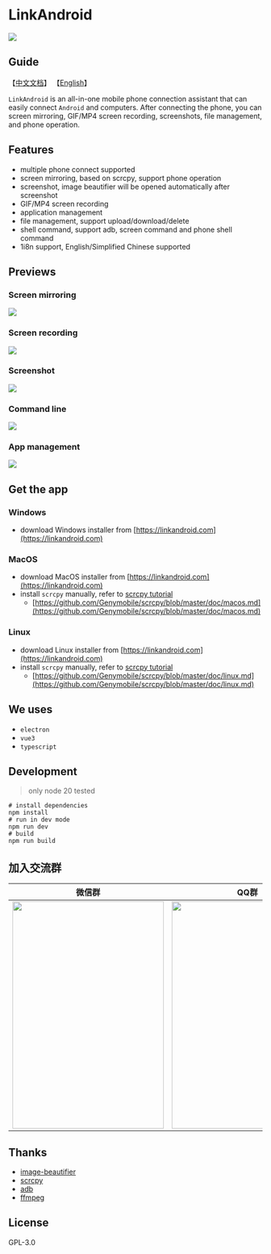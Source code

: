 # LinkAndroid

![](./screenshots/en/home.png)

## Guide

【[中文文档](./README-CN.md)】 【[English](./README.md)】

`LinkAndroid` is an all-in-one mobile phone connection assistant that can easily connect `Android` and computers. After connecting the phone, you can screen mirroring, GIF/MP4 screen recording, screenshots, file management, and phone operation.

## Features

- multiple phone connect supported
- screen mirroring, based on scrcpy, support phone operation
- screenshot, image beautifier will be opened automatically after screenshot
- GIF/MP4 screen recording
- application management
- file management, support upload/download/delete
- shell command, support adb, screen command and phone shell command
- 1i8n support, English/Simplified Chinese supported 

## Previews

### Screen mirroring

![](./screenshots/en/mirror.png)

### Screen recording

![](./screenshots/en/screenrecord.png)

### Screenshot

![](./screenshots/en/screenshot.png)

### Command line

![](./screenshots/en/screenshot.png)

### App management

![](./screenshots/en/appmanage.png)

## Get the app

### Windows

- download Windows installer from [https://linkandroid.com](https://linkandroid.com)

### MacOS

- download MacOS installer from [https://linkandroid.com](https://linkandroid.com)
- install `scrcpy` manually, refer to [scrcpy tutorial](https://github.com/Genymobile/scrcpy)
    - [https://github.com/Genymobile/scrcpy/blob/master/doc/macos.md](https://github.com/Genymobile/scrcpy/blob/master/doc/macos.md)

### Linux

- download Linux installer from [https://linkandroid.com](https://linkandroid.com)
- install `scrcpy` manually, refer to [scrcpy tutorial](https://github.com/Genymobile/scrcpy)
    - [https://github.com/Genymobile/scrcpy/blob/master/doc/linux.md](https://github.com/Genymobile/scrcpy/blob/master/doc/linux.md)

## We uses

- `electron`
- `vue3`
- `typescript`

## Development

> only node 20 tested

```shell
# install dependencies
npm install
# run in dev mode
npm run dev
# build
npm run build
```

## 加入交流群

<table width="100%">
    <thead>
        <tr>
            <th width="50%">微信群</th>
            <th>QQ群</th>
        </tr>
    </thead>
    <tbody>
        <tr>
            <td>
                <img style="width:300px;height:450px;"
                     src="https://linkandroid.com/app_manager/image/wechat" />
            </td>
            <td>
                <img style="width:300px;height:450px;" 
                     src="https://linkandroid.com/app_manager/image/qq" />
            </td>
        </tr>
    </tbody>
</table>

## Thanks

- [image-beautifier](https://github.com/CH563/image-beautifier)
- [scrcpy](https://github.com/Genymobile/scrcpy)
- [adb](https://developer.android.com/studio/command-line/adb)
- [ffmpeg](https://ffmpeg.org/)

## License

GPL-3.0
